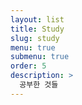 ```yaml
---
layout: list
title: Study
slug: study
menu: true
submenu: true
order: 5
description: >
  공부한 것들
---
```

